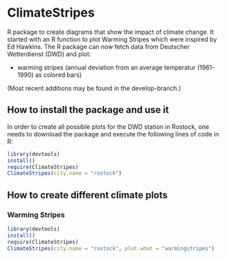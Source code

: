 # ClimateStripes

R package to create diagrams that show the impact of climate change.
It started with an R function to plot Warming Stripes which were inspired by Ed Hawkins.
The R package can now fetch data from Deutscher Wetterdienst (DWD) and plot:

* warming stripes (annual deviation from an average temperatur (1961-1990) as colored bars)

(Most recent additions may be found in the develop-branch.)

## How to install the package and use it

In order to create all possible plots for the DWD station in Rostock, one needs to download the package and execute the following lines of code in R:

```R
library(devtools)
install()
require(ClimateStripes)
ClimateStripes(city.name = "rostock")
```

## How to create different climate plots

### Warming Stripes
```R
library(devtools)
install()
require(ClimateStripes)
ClimateStripes(city.name = "rostock", plot.what = "warmingstripes")
```
